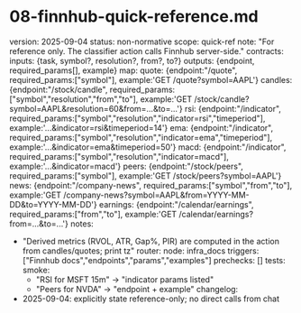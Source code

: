 # 08-finnhub-quick-reference.md
version: 2025-09-04
status: non-normative
scope: quick-ref
note: "For reference only. The classifier action calls Finnhub server-side."
contracts:
  inputs: {task, symbol?, resolution?, from?, to?}
  outputs: {endpoint, required_params[], example}
map:
  quote: {endpoint:"/quote", required_params:["symbol"], example:'GET /quote?symbol=AAPL'}
  candles: {endpoint:"/stock/candle", required_params:["symbol","resolution","from","to"], example:'GET /stock/candle?symbol=AAPL&resolution=60&from=...&to=...'}
  rsi: {endpoint:"/indicator", required_params:["symbol","resolution","indicator=rsi","timeperiod"], example:'...&indicator=rsi&timeperiod=14'}
  ema: {endpoint:"/indicator", required_params:["symbol","resolution","indicator=ema","timeperiod"], example:'...&indicator=ema&timeperiod=50'}
  macd: {endpoint:"/indicator", required_params:["symbol","resolution","indicator=macd"], example:'...&indicator=macd'}
  peers: {endpoint:"/stock/peers", required_params:["symbol"], example:'GET /stock/peers?symbol=AAPL'}
  news: {endpoint:"/company-news", required_params:["symbol","from","to"], example:'GET /company-news?symbol=AAPL&from=YYYY-MM-DD&to=YYYY-MM-DD'}
  earnings: {endpoint:"/calendar/earnings", required_params:["from","to"], example:'GET /calendar/earnings?from=...&to=...'}
notes:
  - "Derived metrics (RVOL, ATR, Gap%, PIR) are computed in the action from candles/quotes; print tz"
router:
  node: infra_docs
  triggers: ["Finnhub docs","endpoints","params","examples"]
  prechecks: []
tests:
  smoke:
    - "RSI for MSFT 15m" -> "indicator params listed"
    - "Peers for NVDA" -> "endpoint + example"
changelog:
  - 2025-09-04: explicitly state reference-only; no direct calls from chat
